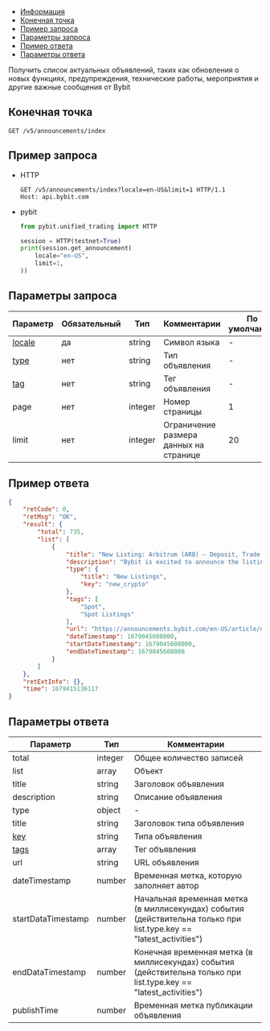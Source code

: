 - [Информация](#информация)
- [Конечная точка](#конечная-точка)
- [Пример запроса](#пример-запроса)
- [Параметры запроса](#параметры-запроса)
- [Пример ответа](#пример-ответа)
- [Параметры ответа](#параметры-ответа)

<a id="информация"></a>

Получить список актуальных объявлений, таких как обновления о новых функциях, предупреждения, технические работы,
мероприятия и другие важные сообщения от Bybit

<a id="конечная-точка"></a>

## Конечная точка

`GET /v5/announcements/index`

<a id="пример-запроса"></a>

## Пример запроса

- HTTP

  ```http
  GET /v5/announcements/index?locale=en-US&limit=1 HTTP/1.1
  Host: api.bybit.com
  ```

- pybit

  ```python
  from pybit.unified_trading import HTTP

  session = HTTP(testnet=True)
  print(session.get_announcement(
      locale="en-US",
      limit=1,
  ))
  ```

<a id="параметры-запроса"></a>

## Параметры запроса

|Параметр           	        	        	        	                   |Обязательный   |Тип	     |Комментарии                             |По умолчанию  |
|------------------------------------------------------------------------------|---------------|---------|----------------------------------------|--------------|
|[locale](<20.Определения значений в запросах и ответах.md#locale>)            |да	           |string   |Символ языка                            |-             |
|[type](<20.Определения значений в запросах и ответах.md#announcementType>)    |нет            |string   |Тип объявления                          |-             |
|[tag](<20.Определения значений в запросах и ответах.md#announcementTag>)      |нет            |string   |Тег объявления                          |-             |
|page                       	        	        	        	           |нет            |integer  |Номер страницы                          |1             |
|limit	                    	        	        	        	           |нет            |integer  |Ограничение размера данных на странице  |20            |

<a id="пример-ответа"></a>

## Пример ответа

```json
{
    "retCode": 0,
    "retMsg": "OK",
    "result": {
        "total": 735,
        "list": [
            {
                "title": "New Listing: Arbitrum (ARB) — Deposit, Trade and Stake ARB to Share a 400,000 USDT Prize Pool!",
                "description": "Bybit is excited to announce the listing of ARB on our trading platform!",
                "type": {
                    "title": "New Listings",
                    "key": "new_crypto"
                },
                "tags": [
                    "Spot",
                    "Spot Listings"
                ],
                "url": "https://announcements.bybit.com/en-US/article/new-listing-arbitrum-arb-deposit-trade-and-stake-arb-to-share-a-400-000-usdt-prize-pool--bltf662314c211a8616/",
                "dateTimestamp": 1679045608000,
                "startDateTimestamp": 1679045608000,
                "endDateTimestamp": 1679045608000
            }
        ]
    },
    "retExtInfo": {},
    "time": 1679415136117
}
```

<a id="параметры-ответа"></a>

## Параметры ответа

|Параметр	                                                                  |Тип   	          |Комментарии                                                                                              |
|-----------------------------------------------------------------------------|-------------------|---------------------------------------------------------------------------------------------------------|
|total                                                                        |integer  	  	  |Общее количество записей                                                                                 |
|list	                                                                      |array  	       	  |Объект                                                                                                   |
|title	                                                                      |string     	      |Заголовок объявления                                                                                     |
|description	                                                              |string     	  	  |Описание объявления                                                                                      |
|type	                                                                      |object       	  |-                                                                                                        |
|title	                                                                      |string       	  |Заголовок типа объявления                                                                                |
|[key](<20.Определения значений в запросах и ответах.md#announcementType>)    |string     	      |Типа объявления                                                                                     |
|[tags](<20.Определения значений в запросах и ответах.md#announcementTag>)    |array<string>	  |Тег объявления                                                                                           |
|url	                                                                      |string	          |URL объявления                                                                                           |
|dateTimestamp	                                                              |number     	      |Временная метка, которую заполняет автор                                                                 |
|startDataTimestamp	                                                          |number     	      |Начальная временная метка (в миллисекундах) события (действительна только при list.type.key == "latest_activities")   |
|endDataTimestamp	                                                          |number     	      |Конечная временная метка (в миллисекундах) события (действительна только при list.type.key == "latest_activities")    |
|publishTime	                                                              |number     	      |Временная метка публикации объявления                                                                    |
